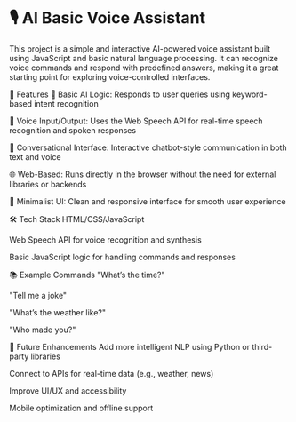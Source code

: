 # 🎙️ AI Basic Voice Assistant
This project is a simple and interactive AI-powered voice assistant built using JavaScript and basic natural language processing. It can recognize voice commands and respond with predefined answers, making it a great starting point for exploring voice-controlled interfaces.

🌟 Features
🧠 Basic AI Logic: Responds to user queries using keyword-based intent recognition

🎤 Voice Input/Output: Uses the Web Speech API for real-time speech recognition and spoken responses

💬 Conversational Interface: Interactive chatbot-style communication in both text and voice

🌐 Web-Based: Runs directly in the browser without the need for external libraries or backends

🎨 Minimalist UI: Clean and responsive interface for smooth user experience

🛠 Tech Stack
HTML/CSS/JavaScript

Web Speech API for voice recognition and synthesis

Basic JavaScript logic for handling commands and responses

📚 Example Commands
"What’s the time?"

"Tell me a joke"

"What’s the weather like?"

"Who made you?"

🚀 Future Enhancements
Add more intelligent NLP using Python or third-party libraries

Connect to APIs for real-time data (e.g., weather, news)

Improve UI/UX and accessibility

Mobile optimization and offline support
